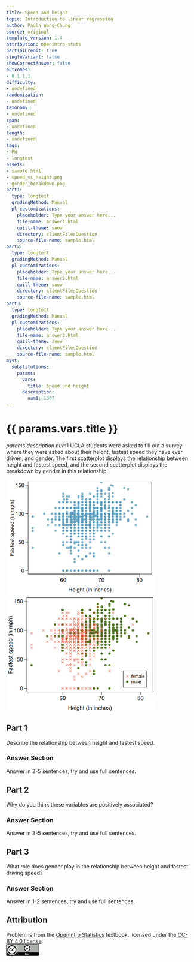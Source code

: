```yaml
---
title: Speed and height
topic: Introduction to linear regression
author: Paula Wong-Chung
source: original
template_version: 1.4
attribution: openintro-stats
partialCredit: true
singleVariant: false
showCorrectAnswer: false
outcomes:
- 8.1.1.1
difficulty:
- undefined
randomization:
- undefined
taxonomy:
- undefined
span:
- undefined
length:
- undefined
tags:
- PW
- longtext
assets:
- sample.html
- speed_vs_height.png
- gender_breakdown.png
part1:
  type: longtext
  gradingMethod: Manual
  pl-customizations:
    placeholder: Type your answer here...
    file-name: answer1.html
    quill-theme: snow
    directory: clientFilesQuestion
    source-file-name: sample.html
part2:
  type: longtext
  gradingMethod: Manual
  pl-customizations:
    placeholder: Type your answer here...
    file-name: answer2.html
    quill-theme: snow
    directory: clientFilesQuestion
    source-file-name: sample.html
part3:
  type: longtext
  gradingMethod: Manual
  pl-customizations:
    placeholder: Type your answer here...
    file-name: answer3.html
    quill-theme: snow
    directory: clientFilesQuestion
    source-file-name: sample.html
myst:
  substitutions:
    params:
      vars:
        title: Speed and height
      description:
        num1: 1307
---
```

# {{ params.vars.title }}
${{ params.description.num1 }}$ UCLA students were asked to fill out a survey where they were asked about their height, fastest speed they have ever driven, and gender. The first scatterplot displays the relationship between height and fastest speed, and the second scatterplot displays the breakdown by gender in this relationship.

<img src="speed_vs_height.png" alt="A scatterplot is shown. The horizontal axis represents 'Height (in inches)' with values ranging from about 50 to 80. The vertical axis represents 'Fastest Speed (in mph)' and has values ranging from 0 to 150. First, it is worth noting that there several points along the bottom of the plot with a fastest speed of 0 mph. The remainder of the description will concentrate on the other points. A small portion of the points are shown with heights below 60 inches, and these have fastest speeds mostly ranging from about 70 to 110 mph. For points shown with heights between 60 and 70, fastest speeds mostly ranged from about 30 to 120 mph. For points shown with heights of 70 or more, fastest speeds mostly ranged from about 50 to 140 mph. There were no points corresponding to heights greater than 75 that had fastest speeds slower than about 75 mph, which left a sort of gap in the lower right portion of the scatterplot." width=400>

<img src="gender_breakdown.png" alt="A scatterplot is shown, where points are colored to differentiate between males and females. The horizontal axis represents 'Height (in inches)' with values ranging from about 50 to 80. The vertical axis represents 'Fastest Speed (in mph)' and has values ranging from 0 to 150. Female heights are largely 70 inches or smaller, while Male heights are largely 65 inches and taller. When focusing exclusively on Females, no upward trend is evident, with about 95\% of observations having Fastest Speed between about 30 mph and 120 mph. When focusing exclusively on Males, no upward trend is evident there either, with about 95\% of observations having Fastest Speed between about 50 mph and 140 mph. In contrast, if we ignore the male/female differentiation, there is a slight upward trend in the points." width=400>

## Part 1

Describe the relationship between height and fastest speed.

### Answer Section

Answer in 3-5 sentences, try and use full sentences.

## Part 2

Why do you think these variables are positively associated?

### Answer Section

Answer in 3-5 sentences, try and use full sentences.

## Part 3

What role does gender play in the relationship between height and fastest driving speed?

### Answer Section

Answer in 1-2 sentences, try and use full sentences.

## Attribution

Problem is from the [OpenIntro Statistics](https://openintro.org/book/os/) textbook, licensed under the [CC-BY 4.0 license](https://creativecommons.org/licenses/by/4.0/).<br>![Image representing the Creative Commons 4.0 BY license.](https://raw.githubusercontent.com/firasm/bits/master/by.png)